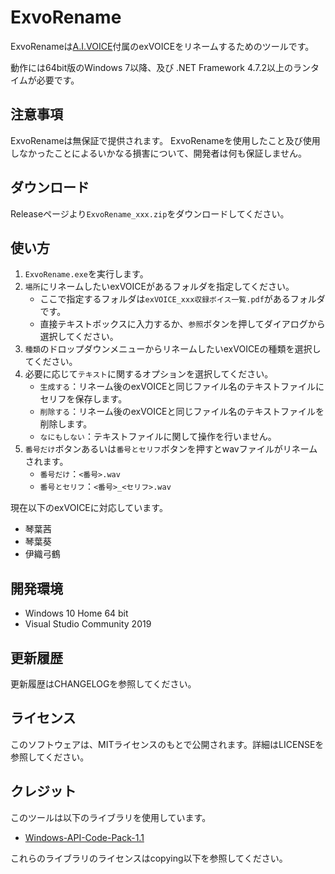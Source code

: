 ﻿# ExvoRename

ExvoRenameは[A.I.VOICE](https://aivoice.jp/)付属のexVOICEをリネームするためのツールです。

動作には64bit版のWindows 7以降、及び .NET Framework 4.7.2以上のランタイムが必要です。

## 注意事項

ExvoRenameは無保証で提供されます。
ExvoRenameを使用したこと及び使用しなかったことによるいかなる損害について、開発者は何も保証しません。

## ダウンロード

Releaseページより`ExvoRename_xxx.zip`をダウンロードしてください。

## 使い方

1. `ExvoRename.exe`を実行します。
2. `場所`にリネームしたいexVOICEがあるフォルダを指定してください。
   - ここで指定するフォルダは`exVOICE_xxx収録ボイス一覧.pdf`があるフォルダです。
   - 直接テキストボックスに入力するか、`参照`ボタンを押してダイアログから選択してください。
3. `種類`のドロップダウンメニューからリネームしたいexVOICEの種類を選択してください。
4. 必要に応じて`テキスト`に関するオプションを選択してください。
   - `生成する`：リネーム後のexVOICEと同じファイル名のテキストファイルにセリフを保存します。
   - `削除する`：リネーム後のexVOICEと同じファイル名のテキストファイルを削除します。
   - `なにもしない`：テキストファイルに関して操作を行いません。
5. `番号だけ`ボタンあるいは`番号とセリフ`ボタンを押すとwavファイルがリネームされます。
   - `番号だけ`：`<番号>.wav`
   - `番号とセリフ`：`<番号>_<セリフ>.wav`

現在以下のexVOICEに対応しています。
- 琴葉茜
- 琴葉葵
- 伊織弓鶴

## 開発環境

- Windows 10 Home 64 bit
- Visual Studio Community 2019

## 更新履歴

更新履歴はCHANGELOGを参照してください。

## ライセンス

このソフトウェアは、MITライセンスのもとで公開されます。詳細はLICENSEを参照してください。

## クレジット

このツールは以下のライブラリを使用しています。
- [Windows-API-Code-Pack-1.1](https://github.com/contre/Windows-API-Code-Pack-1.1)

これらのライブラリのライセンスはcopying以下を参照してください。
